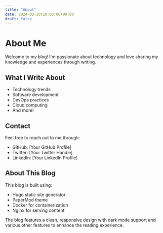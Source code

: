 ```yaml
---
title: "About"
date: 2024-03-20T10:00:00+00:00
draft: false
---
```


# About Me

Welcome to my blog! I'm passionate about technology and love sharing my knowledge and experiences through writing.

## What I Write About

- Technology trends
- Software development
- DevOps practices
- Cloud computing
- And more!

## Contact

Feel free to reach out to me through:

- GitHub: [Your GitHub Profile]
- Twitter: [Your Twitter Handle]
- LinkedIn: [Your LinkedIn Profile]

## About This Blog

This blog is built using:

- Hugo static site generator
- PaperMod theme
- Docker for containerization
- Nginx for serving content

The blog features a clean, responsive design with dark mode support and various other features to enhance the reading experience. 